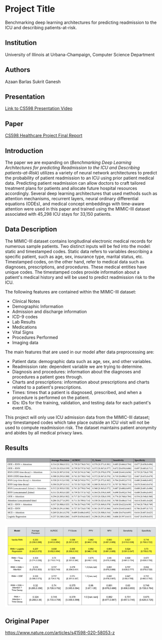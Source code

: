 # Project Title
Benchmarking deep learning architectures for predicting readmission to the ICU and describing patients-at-risk.

## Institution
University of Illinois at Urbana-Champaign, Computer Science Department

## Authors
Azaan Barlas
Sukrit Ganesh

## Presentation
[Link to CS598 Presentation Video](CS598_Presentation.mp4)

## Paper
[CS598 Healthcare Project Final Report](https://github.com/kingazaan/CS598-Healthcare-Project/files/13774187/CS598_Healthcare_Project_Report__Final_.1.pdf)

## Introduction
The paper we are expanding on (_Benchmarking Deep Learning Architectures for predicting Readmission to the ICU and Describing patients-at-Risk_) utilizes a variety of neural network architectures to predict the probability of patient readmission to an ICU using prior patient medical data. Predicting patient readmission can allow doctors to craft tailored treatment plans for patients and allocate future hospital resources accordingly. Several deep learning architectures that used methods such as attention mechanisms, recurrent layers, neural ordinary differential equations (ODEs), and medical concept embeddings with time-aware attention were used in this paper and trained using the MIMIC-III dataset associated with 45,298 ICU stays for 33,150 patients.

## Data Description
The MIMIC-III dataset contains longitudinal electronic medical records for numerous sample patients. Two distinct inputs will be fed into the model: static and timestamped codes. Static data refers to variables describing a specific patient, such as age, sex, insurance type, marital status, etc. Timestamped codes, on the other hand, refer to medical data such as diagnoses, prescriptions, and procedures. These medical entities have unique codes. The timestamped codes provide information about a patient's medical history and will be used to predict readmission risk to the ICU.

The following features are contained within the MIMIC-III dataset:

- Clinical Notes
- Demographic Information
- Admission and discharge information
- ICD-9 codes
- Lab Results
- Medications
- Vital Signs
- Procedures Performed
- Imaging data

The main features that are used in our model after data preprocessing are:

- Patient data: demographic data such as age, sex, and other variables.
- Readmission rate: dependent variable we are trying to determine.
- Diagnosis and procedures: information about the diagnoses and procedures a patient goes through.
- Charts and prescriptions: information about prescriptions and charts related to a patient's prescriptions.
- Times: times that a patient is diagnosed, prescribed, and when a procedure is performed on the patient.
- IDs: IDs for the training, validation, and testing data for each patient's event IDs.

This project will only use ICU admission data from the MIMIC-III dataset; any timestamped codes which take place outside an ICU visit will not be used to compute readmission risk. The dataset maintains patient anonymity and abides by all medical privacy laws.

## Results
![Original Results](original_results.png)

![Our Results](our_results.png)

## Original Paper
https://www.nature.com/articles/s41598-020-58053-z
